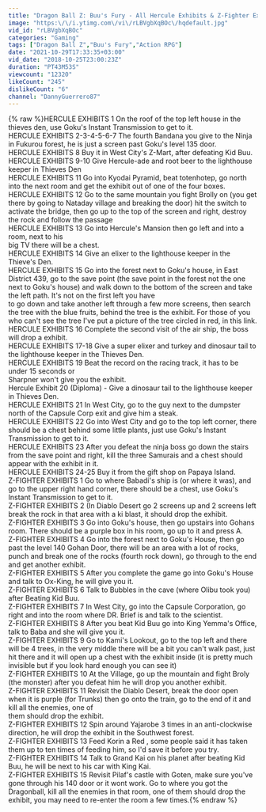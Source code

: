 ```yaml
---
title: "Dragon Ball Z: Buu's Fury - All Hercule Exhibits & Z-Fighter Exhibits"
image: "https:\/\/i.ytimg.com\/vi\/rLBVgbXqBOc\/hqdefault.jpg"
vid_id: "rLBVgbXqBOc"
categories: "Gaming"
tags: ["Dragon Ball Z","Buu's Fury","Action RPG"]
date: "2021-10-29T17:33:35+03:00"
vid_date: "2018-10-25T23:00:23Z"
duration: "PT43M53S"
viewcount: "12320"
likeCount: "245"
dislikeCount: "6"
channel: "DannyGuerrero87"
---
```

{% raw %}HERCULE EXHIBITS 1 On the roof of the top left house in the thieves den, use Goku's Instant Transmission to get to it.<br />HERCULE EXHIBITS 2-3-4-5-6-7 The fourth Bandana you give to the Ninja in Fukurou forest, he is just a screen past Goku's level 135 door.<br />HERCULE EXHIBITS 8 Buy it in West City's Z-Mart, after defeating Kid Buu.<br />HERCULE EXHIBITS 9-10 Give Hercule-ade and root beer  to the lighthouse keeper in Thieves Den<br />HERCULE EXHIBITS 11 Go into Kyodai Pyramid, beat totenhotep, go north into the next room and get the exhibit out of one of the four boxes.<br />HERCULE EXHIBITS 12 Go to the same mountain you fight Brolly on (you get there by going to Nataday village and breaking the door) hit the switch to activate the bridge, then go up to the top of the screen and right, destroy the rock and follow the passage<br />HERCULE EXHIBITS 13 Go into Hercule's Mansion then go left and into a room, next to his<br />big TV there will be a chest.<br />HERCULE EXHIBITS 14 Give an elixer to the lighthouse keeper in the Thieve's Den.<br />HERCULE EXHIBITS 15 Go into the forest next to Goku's house, in East District 439, go to the save point (the save point in the forest not the one next to Goku's house) and walk down to the bottom of the screen and take the left path. It's not on the first left you have<br />to go down and take another left through a few more screens,  then search the tree with the blue fruits, behind the tree is  the exhibit. For those of you who can't see the tree I've put a picture of the tree circled in red, in this link. <br />HERCULE EXHIBITS 16 Complete the second visit of the air ship, the boss will drop a exhibit.<br />HERCULE EXHIBITS 17-18 Give a super elixer and turkey and dinosaur tail to  the lighthouse keeper in the Thieves Den.<br />HERCULE EXHIBITS 19 Beat the record on the racing track, it has to be under 15 seconds or<br />Sharpner won't give you the exhibit.<br />Hercule Exhibit 20 (Diploma) - Give a dinosaur tail to the lighthouse keeper in Thieves Den.<br />HERCULE EXHIBITS 21 In West City, go to the guy next to the dumpster north of the Capsule Corp exit and give him a steak.<br />HERCULE EXHIBITS 22 Go into West City and go to the top left corner, there should be a chest behind some little plants, just use Goku's Instant Transmission to get to it.<br />HERCULE EXHIBITS 23 After you defeat the ninja boss go down the stairs from the save point and right, kill the three Samurais and a chest should appear with the exhibit in it.<br />HERCULE EXHIBITS 24-25 Buy it from the gift shop on Papaya Island.<br />Z-FIGHTER EXHIBITS 1 Go to where Babadi's ship is (or where it was), and go to the upper right hand corner, there should be a chest, use Goku's Instant Transmission to get to it.<br />Z-FIGHTER EXHIBITS 2 (In Diablo Desert go 2 screens up and 2 screens left break the rock in that area with a ki blast, it should drop the exhibit.<br />Z-FIGHTER EXHIBITS 3 Go into Goku's house, then go upstairs into Gohans room. There should be a purple box in his room, go up to it and press A.<br />Z-FIGHTER EXHIBITS 4 Go into the forest next to Goku's House, then go past the level 140 Gohan Door, there will be an area with a lot of rocks, punch and break one of the rocks (fourth rock down), go through to the end and get another exhibit.<br />Z-FIGHTER EXHIBITS 5 After you complete the game go into Goku's House and talk to Ox-King, he will give you it.<br />Z-FIGHTER EXHIBITS 6 Talk to Bubbles in the cave (where Olibu took you) after Beating Kid Buu.<br />Z-FIGHTER EXHIBITS 7 In West City, go into the Capsule Corporation, go right and into the room where DR. Brief is and talk to the scientist.<br />Z-FIGHTER EXHIBITS 8 After you beat Kid Buu go into King Yemma's Office, talk to Baba and she will give you it.<br />Z-FIGHTER EXHIBITS 9 Go to Kami's Lookout, go to the top left and there will be 4 trees, in the very middle there will be a bit you can't walk past, just hit there and it will open up a chest with the exhibit inside (it is pretty much invisible but if you look hard enough you can see it)<br />Z-FIGHTER EXHIBITS 10 At the Village, go up the mountain and fight Broly (the monster) after you defeat him he will drop you another exhibit.<br />Z-FIGHTER EXHIBITS 11 Revisit the Diablo Desert, break the door open when it is purple (for Trunks) then go onto the train, go to the end of it and kill all the enemies, one of<br />them should drop the exhibit. <br />Z-FIGHTER EXHIBITS 12 Spin around Yajarobe 3 times in an anti-clockwise direction, he will drop the exhibit in the Southwest forest.<br />Z-FIGHTER EXHIBITS 13 Feed Korin a Red , some people said it has taken them up to ten times of feeding him, so I'd save it before you try. <br />Z-FIGHTER EXHIBITS 14 Talk to Grand Kai on his planet after beating Kid Buu, he will be next to his car with King Kai. <br />Z-FIGHTER EXHIBITS 15 Revisit Pilaf's castle with Goten, make sure you've gone through his 140 door or it wont work. Go to where you got the Dragonball, kill all the enemies in that room, one of them should drop the exhibit, you may need to re-enter the room a few times.{% endraw %}
